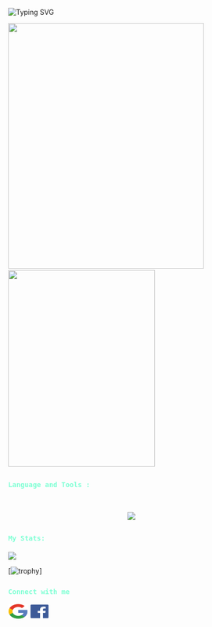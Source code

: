 ![Typing SVG](https://readme-typing-svg.demolab.com?font=Fira+Code&pause=1000&color=7FFFD4&center=true&vCenter=true&random=false&width=600&lines=Hello%2C+My+name+is+Zaw+Min+Khant;I+am+fullstack+developer+from+Myanmar%2C+Mandalay)
<!--
**ZawMinKhantOrLeon/ZawMinKhantOrLeon** is a ✨ _special_ ✨ repository because its `README.md` (this file) appears on your GitHub profile.
 Here are some ideas to get you started:
 Here are some ideas to get you started:

- 🔭 I’m currently working on ...
- 🌱 I’m currently learning ...
- 👯 I’m looking to collaborate on ...
- 🤔 I’m looking for help with ...
- 💬 Ask me about ...
- 📫 How to reach me: ...
- 😄 Pronouns: ...
- ⚡ Fun fact: ...
-->

<img src="https://media.tenor.com/K-BBg8fYIdQAAAAi/kirana-margay.gif" width="400" height="500" />
<img src="https://media.tenor.com/WCXHO9M14MkAAAAi/clap-bocchi.gif" width="300" height="400" />



<p>
  <h3 align="left"><code style="color : aquamarine">Language and Tools : </code></h3>
 <br>
  <p align="center">
  <a href="https://skillicons.dev">
    <img src="https://skillicons.dev/icons?i=java,spring,php,laravel,javascript,nodejs,css,react,tailwind,bootstrap,mongodb,mysql,linux,git,docker,vscode" />
  </a>
</p>

<p></p>

 
 <h3 align="left"><code style="color : aquamarine">My Stats: </code></h3>

<img height=200 align="center" src="https://github-readme-stats.vercel.app/api?username=ZawMinKhantOrLeon&show_icons=true&theme=nightowl" />

[![trophy](https://github-profile-trophy.vercel.app/?username=ZawMinKhantOrLeon&column=4&margin-w=15&margin-h=15&theme=monokai)]








<p></p>


<h3 align="left" ><code style="color : aquamarine">Connect with me</code></h3>

<p align="left">
<a href="your link" target="blank"><img align="center" src="https://github.com/devicons/devicon/blob/master/icons/google/google-original.svg" alt="" height="30" width="40" /></a>
<a href="your link" target="blank"><img align="center" src="https://github.com/devicons/devicon/blob/master/icons/facebook/facebook-plain.svg" alt="" height="30" width="40" /></a>
</p>
